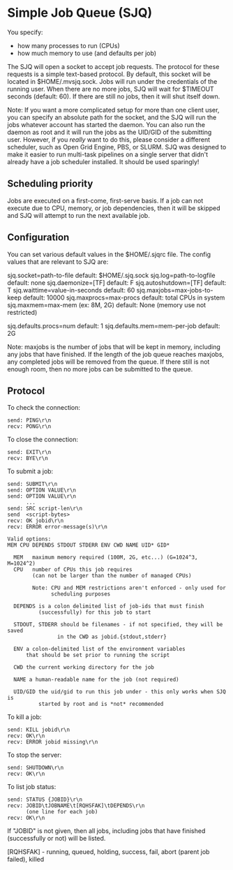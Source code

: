 Simple Job Queue (SJQ)
====
You specify:
  - how many processes to run (CPUs)
  - how much memory to use
    (and defaults per job) 

The SJQ will open a socket to accept job requests. The protocol for these
requests is a simple text-based protocol. By default, this socket will be
located in $HOME/.mvsjq.sock. Jobs will run under the credentials of the 
running user. When there are no more jobs, SJQ will wait for $TIMEOUT
seconds (default: 60). If there are still no jobs, then it will shut itself
down.

Note: If you want a more complicated setup for more than one client user, you
can  specify an absolute path for the socket, and the SJQ will run the jobs
whatever account has started the daemon. You can also run the daemon as root
and it will run the jobs as the UID/GID of the submitting user. However, if
you *really* want to do this, please consider a different scheduler, such as
Open Grid Engine, PBS, or SLURM. SJQ was designed to make it easier to run
multi-task pipelines on a single server that didn't already have a job
scheduler installed. It should be used sparingly!

Scheduling priority
-------------------
Jobs are executed on a first-come, first-serve basis. If a job can not execute
due to CPU, memory, or job dependencies, then it will be skipped and SJQ will
attempt to run the next available job.


Configuration
-------------
You can set various default values in the $HOME/.sjqrc file. The config
values that are relevant to SJQ are:

sjq.socket=path-to-file           default: $HOME/.sjq.sock
sjq.log=path-to-logfile           default: none
sjq.daemonize=[TF]                default: F
sjq.autoshutdown=[TF]             default: T
sjq.waittime=value-in-seconds     default: 60
sjq.maxjobs=max-jobs-to-keep      default: 10000
sjq.maxprocs=max-procs            default: total CPUs in system
sjq.maxmem=max-mem (ex: 8M, 2G)   default: None (memory use not restricted)

sjq.defaults.procs=num            default: 1
sjq.defaults.mem=mem-per-job      default: 2G

Note: maxjobs is the number of jobs that will be kept in memory, including any
      jobs that have finished. If the length of the job queue reaches maxjobs,
      any completed jobs will be removed from the queue. If there still is not
      enough room, then no more jobs can be submitted to the queue.

Protocol
--------

To check the connection: 

    send: PING\r\n
    recv: PONG\r\n

To close the connection: 

    send: EXIT\r\n
    recv: BYE\r\n

To submit a job:

    send: SUBMIT\r\n
    send: OPTION VALUE\r\n
    send: OPTION VALUE\r\n
          ...
    send: SRC script-len\r\n
    send  <script-bytes>
    recv: OK jobid\r\n
    recv: ERROR error-message(s)\r\n

    Valid options:
    MEM CPU DEPENDS STDOUT STDERR ENV CWD NAME UID* GID*

      MEM   maximum memory required (100M, 2G, etc...) (G=1024^3, M=1024^2)
      CPU   number of CPUs this job requires
            (can not be larger than the number of managed CPUs)

            Note: CPU and MEM restrictions aren't enforced - only used for
                  scheduling purposes

      DEPENDS is a colon delimited list of job-ids that must finish
              (successfully) for this job to start

      STDOUT, STDERR should be filenames - if not specified, they will be saved
                    in the CWD as jobid.{stdout,stderr}

      ENV a colon-delimited list of the environment variables 
          that should be set prior to running the script

      CWD the current working directory for the job

      NAME a human-readable name for the job (not required)

      UID/GID the uid/gid to run this job under - this only works when SJQ is
              started by root and is *not* recommended


To kill a job:

    send: KILL jobid\r\n
    recv: OK\r\n
    recv: ERROR jobid missing\r\n

To stop the server:

    send: SHUTDOWN\r\n
    recv: OK\r\n

To list job status:

    send: STATUS {JOBID}\r\n
    recv: JOBID\tJOBNAME\t[RQHSFAK]\tDEPENDS\r\n
          (one line for each job)
    recv: OK\r\n

If "JOBID" is not given, then all jobs, including jobs that have finished
(successfully or not) will be listed.

[RQHSFAK] - running, queued, holding, success, fail, abort (parent job failed), killed
